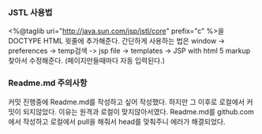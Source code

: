 ### JSTL 사용법 

<%@taglib uri="http://java.sun.com/jsp/jstl/core" prefix="c" %>을 DOCTYPE HTML 윗줄에 추가해준다. 
간단하게 사용하는 법은 window -> preferences -> temp검색 -> jsp file -> templates -> JSP with html 5 markup 찾아서 수정해준다. (페이지만들때마다 자동 입력된다.)

### Readme.md 주의사항
커밋 진행중에 Readme.md를 작성하고 싶어 작성했다. 하지만 그 이후로 로컬에서 커밋이 되지않았다. 이유는 원격과 로컬이 맞지않아서였다. 
Readme.md를 github.com에서 작성하고 로컬에서 pull을 해줘서 head를 맞춰주니 에러가 해결되었다. 
